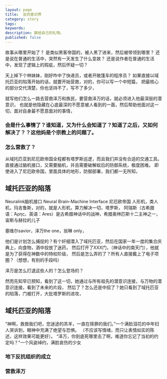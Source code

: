 ```yaml
---
layout: page
title:  反的意识界
category: story
tags:
keywords:
description: 献给自己的礼物。
published: false
---
```


故事从哪里开始了？
是类似黑客帝国的，被人黑了进来，然后被带领到哪里？
还是说在普通的生活中，突然有一天发生了什么变故？
还是说作者在普通的生活中，发现了逻辑上的瑕疵，然后怀疑一切？

天上掉下个林妹妹，刚好咋中了快递员，或者开敞篷车的程序员？
如果直接以域托匹亚的陷落开始的话，就要开始营救，对的，你可以写一个中短篇，
把最核心的部分交代清楚，你也坚持不了，写不了多少，

就写他们怎么一路去营救泽万和族民，要营救泽万的话，就必须进入他最深层的潜意识，
也就是他隐藏在心底最深的不愿意被人看到的一面，然后帮助他面对这一切，面对自身最不愿意面对的事情，
###  会是什么事情了？谁知道，又为什么会知道了？知道了之后，又如何解决了？？这他妈是个宗教上的问题了。
### 怎么营救了？
从域托匹亚到尼厄欧帝国全程都有塔罗斯巡逻，而且我们并没有合适的交通工具。
直接通过脑机接口，又需要脑机，并且需要破解蚁后的防御系统，极度困难。
即使进入了尼厄欧帝国，里面具体的地形，防御部署，我们都一无所知，



## 域托匹亚的陷落
Neuralink脑机接口 Neural   Brain-Machine Interface   尼厄欧帝国
人形机，类人机，玛吉鲁斯，对的，就是人形机，算力解决一切，塔罗斯，
阿瑞斯（古希腊语：Ἀρης、英语：Ares）是古希腊神话中的战神，希腊奥林匹斯十二主神之一，宙斯与赫拉的儿子

塞维尔savior，泽万the one，翁琳 only，

他们是计划怎么捕捉的？有个奸细潜入了域托匹亚，然后在国家一年一度的集合庆典上，向食物，酒中投放了迷药，
然后打开了XXX门，（神话中的南天门），他就是为了获得在神数中的特权阶级，
然后是怎么弄的了？所有人直接戴上了电子项圈？（想想，有别的手段吗）

泽万是怎么打退这些人的？怎么登场的？

然而先知早已预知，看到了这一切，她通过与所有祖先的潜意识连接，与万物的潜意识连接，看到了未来的片段，
然后了？怎么还是中招了？她只看到了域托匹亚的陷落，门被打开，大批塔罗斯的进攻，

## 域托匹亚的陷落
“神啊，救救我们吧，您迷途的羔羊，一直在赎罪的我们。”一个满脸泪花的中年妇人哭诉到，眼神中充满了绝望与恐惧。
（不应该写情绪，而只让表情如实的陈述，这样效果可能更好）。
“泽万，你到底死哪里去了啊，难道你忘记了当初的约定吗？”一个风姿绰约，满脸哀伤的少女


### 地下反抗组织的成立

### 营救泽万














